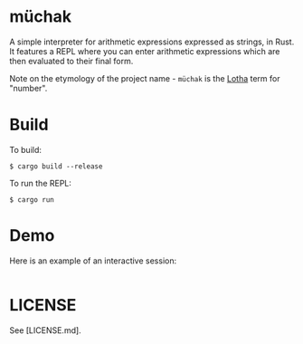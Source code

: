 # müchak

A simple interpreter for arithmetic expressions expressed as strings, in Rust. It features a REPL where you can enter arithmetic expressions 
which are then evaluated to their final form.

Note on the etymology of the project name - `müchak` is the [Lotha](https://en.wikipedia.org/wiki/Lotha_language) term for "number".

# Build

To build:

```
$ cargo build --release
```

To run the REPL:

```
$ cargo run
```

# Demo

Here is an example of an interactive session:

```

```

# LICENSE

See [LICENSE.md].